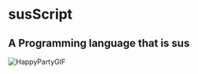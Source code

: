 # susScript
## A Programming language that is sus
![HappyPartyGIF](https://github.com/user-attachments/assets/723c0e77-8085-4f29-b357-9979de7a75d9)
